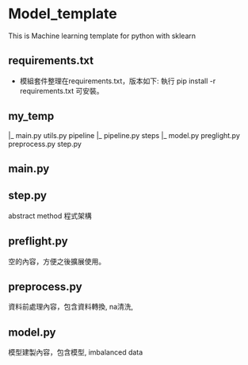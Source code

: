 # Model_template
This is Machine learning template for python with sklearn

## requirements.txt 
- 模組套件整理在requirements.txt，版本如下:
執行 pip install -r requirements.txt 可安裝。

## my_temp
|_ main.py
   utils.py
   pipeline
   |_ pipeline.py
      steps
      |_ model.py
         preglight.py
         preprocess.py
         step.py

## main.py

## step.py
 abstract method 程式架構

## preflight.py
 空的內容，方便之後擴展使用。

## preprocess.py
 資料前處理內容，包含資料轉換, na清洗,

## model.py
 模型建製內容，包含模型, imbalanced data

